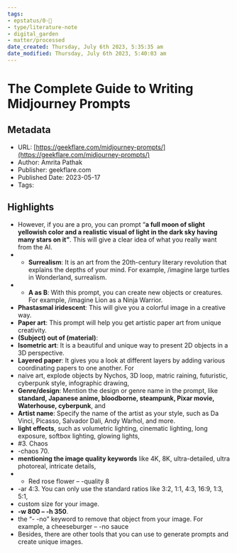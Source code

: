 ```yaml
---
tags: 
- epstatus/0-🌰
- type/literature-note
- digital_garden
- matter/processed
date_created: Thursday, July 6th 2023, 5:35:35 am
date_modified: Thursday, July 6th 2023, 5:40:03 am
---
```

# The Complete Guide to Writing Midjourney Prompts

## Metadata
* URL: [https://geekflare.com/midjourney-prompts/](https://geekflare.com/midjourney-prompts/)
* Author: Amrita Pathak
* Publisher: geekflare.com
* Published Date: 2023-05-17
* Tags: 

## Highlights
* However, if you are a pro, you can prompt “**a full moon of slight yellowish color and a realistic visual of light in the dark sky having many stars on it”**. This will give a clear idea of what you really want from the AI.
* * **Surrealism**: It is an art from the 20th-century literary revolution that explains the depths of your mind. For example, /imagine large turtles in Wonderland, surrealism.
* * **A as B**: With this prompt, you can create new objects or creatures. For example, /imagine Lion as a Ninja Warrior.
* **Phastasmal iridescent**: This will give you a colorful image in a creative way.
* **Paper art**: This prompt will help you get artistic paper art from unique creativity.
* **(Subject) out of (material)**:
* **Isometric art**: It is a beautiful and unique way to present 2D objects in a 3D perspective.
* **Layered paper**: It gives you a look at different layers by adding various coordinating papers to one another. For
* naive art, explode objects by Nychos, 3D loop, matric raining, futuristic, cyberpunk style, infographic drawing,
* **Genre/design**: Mention the design or genre name in the prompt, like **standard, Japanese anime, bloodborne, steampunk, Pixar movie, Waterhouse, cyberpunk**, and
* **Artist name**: Specify the name of the artist as your style, such as Da Vinci, Picasso, Salvador Dali, Andy Warhol, and more.
* **light effects**, such as volumetric lighting, cinematic lighting, long exposure, softbox lighting, glowing lights,
* #3. Chaos
* -chaos 70.
* **mentioning the image quality keywords** like 4K, 8K, ultra-detailed, ultra photoreal, intricate details,
* * Red rose flower – -quality 8
* -ar 4:3. You can only use the standard ratios like 3:2, 1:1, 4:3, 16:9, 1:3, 5:1,
* custom size for your image.
* **-w 800 – -h 350**.
* the “- -no” keyword to remove that object from your image. For example, a cheeseburger – -no sauce
* Besides, there are other tools that you can use to generate prompts and create unique images.
